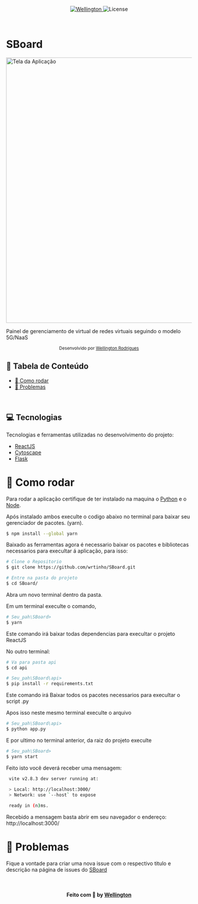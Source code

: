 

<p align="center">	
   <a href="https://www.linkedin.com/in/wellington123/">
      <img alt="Wellington" src="https://img.shields.io/badge/-Wellington123-5965e0?style=flat&logo=Linkedin&logoColor=white" />
   </a>
  
  <img alt="License" src="https://img.shields.io/badge/license-MIT-5965e0">
</p>
   <br>



<p align="center">
   <h1>SBoard</h1>

   <img src="https://github.com/wrtinho/SBoard/blob/main/src/assets/ScreenExemple.png" alt="Tela da Aplicação" width="720"/>

</p>

Painel de gerenciamento de virtual de redes virtuais seguindo o modelo 5G/NaaS




<div align="center">
   <sub>Desenvolvido por 
    <a href="https://github.com/wrtinho">Wellington Rodrigues</a> 
  </sub>
</div>

## :pushpin: Tabela de Conteúdo

- [:construction_worker: Como rodar](#construction_worker-como-rodar)
- [:bug: Problemas](#bug-problemas)




<br>

## :computer: Tecnologias
Tecnologias e ferramentas utilizadas no desenvolvimento do projeto:

* [ReactJS](https://reactjs.org/) 
* [Cytoscape](http://js.cytoscape.org/)
* [Flask](https://flask.palletsprojects.com/) 



# :construction_worker: Como rodar
Para rodar a aplicação certifique de ter instalado na maquina o [Python](https://www.python.org/) e o [Node](https://nodejs.org/en/download/).

Após instalado ambos execulte o codigo abaixo no terminal para baixar seu gerenciador de pacotes. (yarn).
```bash
$ npm install --global yarn
```
Baixado as ferramentas agora é necessario baixar os pacotes e bibliotecas necessarios para execultar á aplicação, para isso:

```bash
# Clone o Repositorio
$ git clone https://github.com/wrtinho/SBoard.git

# Entre na pasta do projeto
$ cd SBoard/
```
Abra um novo terminal dentro da pasta. 

Em um terminal execulte o comando,
```bash
# Seu_pah\SBoard>
$ yarn
```
Este comando irá baixar todas dependencias para execultar o projeto ReactJS

No outro terminal:
```bash
# Va para pasta api
$ cd api

# Seu_pah\SBoard\api>
$ pip install -r requirements.txt
```
Este comando irá Baixar todos os pacotes necessarios para execultar o script .py

Apos isso neste mesmo terminal execulte o arquivo
```bash
# Seu_pah\SBoard\api>
$ python app.py
```

E por ultimo no terminal anterior, da raiz do projeto execulte 
```bash
# Seu_pah\SBoard>
$ yarn start
```

Feito isto você deverá receber uma mensagem: 
 

 ```bash
  vite v2.8.3 dev server running at:
  
  > Local: http://localhost:3000/
  > Network: use `--host` to expose

  ready in (n)ms.

```
Recebido a mensagem basta abrir em seu navegador o endereço: http://localhost:3000/ 


# :bug: Problemas

Fique a vontade para criar uma nova issue com o respectivo titulo e descrição na página de issues do [SBoard](https://github.com/wrtinho/SBoard/issues)


<br>

<h4 align="center">
    Feito com 💜 by <a href="https://www.linkedin.com/in/wellington123/" target="_blank">Wellington </a>
</h4>
